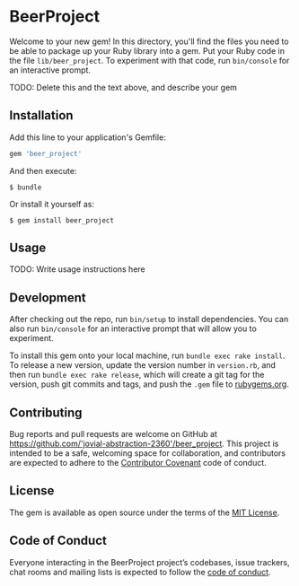 # BeerProject

Welcome to your new gem! In this directory, you'll find the files you need to be able to package up your Ruby library into a gem. Put your Ruby code in the file `lib/beer_project`. To experiment with that code, run `bin/console` for an interactive prompt.

TODO: Delete this and the text above, and describe your gem

## Installation

Add this line to your application's Gemfile:

```ruby
gem 'beer_project'
```

And then execute:

    $ bundle

Or install it yourself as:

    $ gem install beer_project

## Usage

TODO: Write usage instructions here

## Development

After checking out the repo, run `bin/setup` to install dependencies. You can also run `bin/console` for an interactive prompt that will allow you to experiment.

To install this gem onto your local machine, run `bundle exec rake install`. To release a new version, update the version number in `version.rb`, and then run `bundle exec rake release`, which will create a git tag for the version, push git commits and tags, and push the `.gem` file to [rubygems.org](https://rubygems.org).

## Contributing

Bug reports and pull requests are welcome on GitHub at https://github.com/'jovial-abstraction-2360'/beer_project. This project is intended to be a safe, welcoming space for collaboration, and contributors are expected to adhere to the [Contributor Covenant](http://contributor-covenant.org) code of conduct.

## License

The gem is available as open source under the terms of the [MIT License](https://opensource.org/licenses/MIT).

## Code of Conduct

Everyone interacting in the BeerProject project’s codebases, issue trackers, chat rooms and mailing lists is expected to follow the [code of conduct](https://github.com/'jovial-abstraction-2360'/beer_project/blob/master/CODE_OF_CONDUCT.md).
